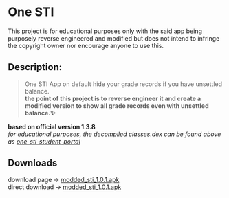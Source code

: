 # One STI 
This project is for educational purposes only with the said app being purposely reverse engineered and modified but does not intend to infringe the copyright owner nor encourage anyone to use this.

## Description:
>One STI App on default hide your grade records if you have unsettled balance.  
**the point of this project is to reverse engineer it and create a modified version to show all grade records even with unsettled balance.✨**

**based on official version 1.3.8**  
*for educational purposes, the decompiled classes.dex can be found above as [one_sti_student_portal](https://github.com/to-ton/One-STI-App-Mod-V.1.0/tree/main/one_sti_student_portal)*
## Downloads
download page ->  [modded_sti_1.0.1.apk](https://github.com/to-ton/One-STI/blob/main/modded_sti_1.0.1.apk)  
direct download -> [modded_sti_1.0.1.apk](https://github.com/to-ton/One-STI/blob/main/modded_sti_1.0.1.apk?raw=true)  
